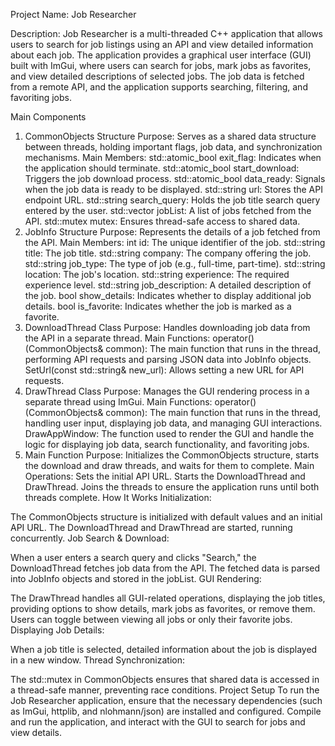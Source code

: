 Project Name: Job Researcher

Description: Job Researcher is a multi-threaded C++ application that allows users to search for job listings using an API and view detailed information about each job. The application provides a graphical user interface (GUI) built with ImGui, where users can search for jobs, mark jobs as favorites, and view detailed descriptions of selected jobs. The job data is fetched from a remote API, and the application supports searching, filtering, and favoriting jobs.

Main Components
1. CommonObjects Structure
Purpose:
Serves as a shared data structure between threads, holding important flags, job data, and synchronization mechanisms.
Main Members:
std::atomic_bool exit_flag: Indicates when the application should terminate.
std::atomic_bool start_download: Triggers the job download process.
std::atomic_bool data_ready: Signals when the job data is ready to be displayed.
std::string url: Stores the API endpoint URL.
std::string search_query: Holds the job title search query entered by the user.
std::vector<JobInfo> jobList: A list of jobs fetched from the API.
std::mutex mutex: Ensures thread-safe access to shared data.
2. JobInfo Structure
Purpose:
Represents the details of a job fetched from the API.
Main Members:
int id: The unique identifier of the job.
std::string title: The job title.
std::string company: The company offering the job.
std::string job_type: The type of job (e.g., full-time, part-time).
std::string location: The job's location.
std::string experience: The required experience level.
std::string job_description: A detailed description of the job.
bool show_details: Indicates whether to display additional job details.
bool is_favorite: Indicates whether the job is marked as a favorite.
3. DownloadThread Class
Purpose:
Handles downloading job data from the API in a separate thread.
Main Functions:
operator()(CommonObjects& common): The main function that runs in the thread, performing API requests and parsing JSON data into JobInfo objects.
SetUrl(const std::string& new_url): Allows setting a new URL for API requests.
4. DrawThread Class
Purpose:
Manages the GUI rendering process in a separate thread using ImGui.
Main Functions:
operator()(CommonObjects& common): The main function that runs in the thread, handling user input, displaying job data, and managing GUI interactions.
DrawAppWindow: The function used to render the GUI and handle the logic for displaying job data, search functionality, and favoriting jobs.
5. Main Function
Purpose:
Initializes the CommonObjects structure, starts the download and draw threads, and waits for them to complete.
Main Operations:
Sets the initial API URL.
Starts the DownloadThread and DrawThread.
Joins the threads to ensure the application runs until both threads complete.
How It Works
Initialization:

The CommonObjects structure is initialized with default values and an initial API URL.
The DownloadThread and DrawThread are started, running concurrently.
Job Search & Download:

When a user enters a search query and clicks "Search," the DownloadThread fetches job data from the API.
The fetched data is parsed into JobInfo objects and stored in the jobList.
GUI Rendering:

The DrawThread handles all GUI-related operations, displaying the job titles, providing options to show details, mark jobs as favorites, or remove them.
Users can toggle between viewing all jobs or only their favorite jobs.
Displaying Job Details:

When a job title is selected, detailed information about the job is displayed in a new window.
Thread Synchronization:

The std::mutex in CommonObjects ensures that shared data is accessed in a thread-safe manner, preventing race conditions.
Project Setup
To run the Job Researcher application, ensure that the necessary dependencies (such as ImGui, httplib, and nlohmann/json) are installed and configured. Compile and run the application, and interact with the GUI to search for jobs and view details.

